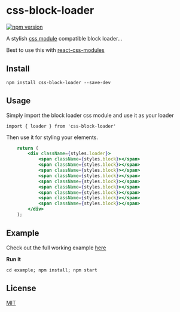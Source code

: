 # css-block-loader

[![npm version](https://badge.fury.io/js/css-video-wrap.svg)](https://badge.fury.io/js/css-video-wrap)

A stylish [css module](https://github.com/css-modules/css-modules) compatible block loader...

Best to use this with [react-css-modules](https://github.com/gajus/react-css-modules)

## Install

`npm install css-block-loader --save-dev`

## Usage

Simply import the block loader css module and use it as your loader

`import { loader } from 'css-block-loader'`

Then use it for styling your elements.

```jsx
	return (
        <div className={styles.loader}>
            <span className={styles.block}></span>
            <span className={styles.block}></span>
            <span className={styles.block}></span>
            <span className={styles.block}></span>
            <span className={styles.block}></span>
            <span className={styles.block}></span>
            <span className={styles.block}></span>
            <span className={styles.block}></span>
            <span className={styles.block}></span>
        </div>
    );
```

## Example

Check out the full working example [here](https://github.com/StevenIseki/css-block-loader/tree/master/example)

**Run it**

`cd example; npm install; npm start`

## License

[MIT](http://isekivacenz.mit-license.org/)

